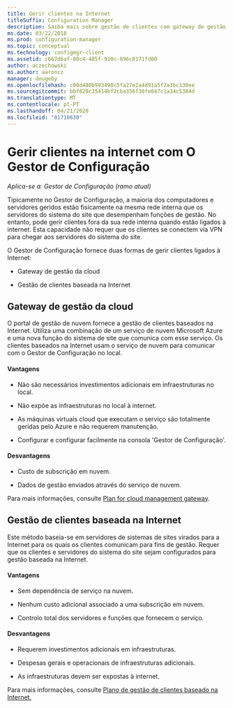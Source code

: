 ```yaml
---
title: Gerir clientes na Internet
titleSuffix: Configuration Manager
description: Saiba mais sobre gestão de clientes com gateway de gestão de nuvem e gestão de clientes baseado na Internet no Gestor de Configuração.
ms.date: 03/22/2018
ms.prod: configuration-manager
ms.topic: conceptual
ms.technology: configmgr-client
ms.assetid: c667d6af-80c4-485f-910c-896c0171fd00
author: aczechowski
ms.author: aaroncz
manager: dougeby
ms.openlocfilehash: c00d480b993498c5fa27e2a4d91a5f2a3bc130ee
ms.sourcegitcommit: bbf820c35414bf2cba356f30fe047c1a34c5384d
ms.translationtype: MT
ms.contentlocale: pt-PT
ms.lasthandoff: 04/21/2020
ms.locfileid: "81710630"
---
```

# <a name="manage-clients-on-the-internet-with-configuration-manager"></a>Gerir clientes na internet com O Gestor de Configuração

*Aplica-se a: Gestor de Configuração (ramo atual)*

Tipicamente no Gestor de Configuração, a maioria dos computadores e servidores geridos estão fisicamente na mesma rede interna que os servidores do sistema do site que desempenham funções de gestão. No entanto, pode gerir clientes fora da sua rede interna quando estão ligados à internet. Esta capacidade não requer que os clientes se conectem via VPN para chegar aos servidores do sistema do site.

O Gestor de Configuração fornece duas formas de gerir clientes ligados à Internet:

-   Gateway de gestão da cloud

-   Gestão de clientes baseada na Internet


## <a name="cloud-management-gateway"></a>Gateway de gestão da cloud

O portal de gestão de nuvem fornece a gestão de clientes baseados na Internet. Utiliza uma combinação de um serviço de nuvem Microsoft Azure e uma nova função do sistema de site que comunica com esse serviço. Os clientes baseados na Internet usam o serviço de nuvem para comunicar com o Gestor de Configuração no local.

#### <a name="advantages"></a>Vantagens  

-   Não são necessários investimentos adicionais em infraestruturas no local.  

-   Não expõe as infraestruturas no local à internet.  

-   As máquinas virtuais cloud que executam o serviço são totalmente geridas pelo Azure e não requerem manutenção.  

-   Configurar e configurar facilmente na consola 'Gestor de Configuração'.  

#### <a name="disadvantages"></a>Desvantagens  

-   Custo de subscrição em nuvem.  

-   Dados de gestão enviados através do serviço de nuvem.  

Para mais informações, consulte [Plan for cloud management gateway](cmg/plan-cloud-management-gateway.md).  



## <a name="internet-based-client-management"></a>Gestão de clientes baseada na Internet

Este método baseia-se em servidores de sistemas de sites virados para a Internet para os quais os clientes comunicam para fins de gestão. Requer que os clientes e servidores do sistema do site sejam configurados para gestão baseada na Internet.

#### <a name="advantages"></a>Vantagens  

-   Sem dependência de serviço na nuvem.  

-   Nenhum custo adicional associado a uma subscrição em nuvem.  

-   Controlo total dos servidores e funções que fornecem o serviço.  

#### <a name="disadvantages"></a>Desvantagens  

-   Requerem investimentos adicionais em infraestruturas.  

-   Despesas gerais e operacionais de infraestruturas adicionais.  

-   As infraestruturas devem ser expostas à internet.  

Para mais informações, consulte [Plano de gestão de clientes baseado na Internet.](plan-internet-based-client-management.md)  
